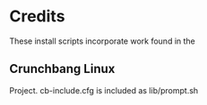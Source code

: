 Credits
=======
These install scripts incorporate work found in the

Crunchbang Linux
-------
Project. cb-include.cfg is included as lib/prompt.sh

